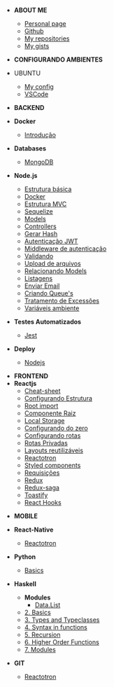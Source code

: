 - <strong>ABOUT ME</strong>

  - [Personal page](https://brochj.github.io/)
  - [Github](https://github.com/brochj)
  - [My repositories](https://github.com/brochj?tab=repositories)
  - [My gists](https://gist.github.com/brochj)

- <strong>CONFIGURANDO AMBIENTES</strong>
- UBUNTU

  <!-- <sup style="color:red;">NEW!</sup> -->

  - [My config](/environment/ubuntu/web-dev.md)
  - [VSCode](/environment/ubuntu/ambiente-rocketseat.md)

- <strong>BACKEND</strong>
- <strong>Docker</strong>
  - [Introdução](/backend/docker/introduction.md)
- <strong>Databases</strong>
  - [MongoDB](/backend/database/mongo/mongo-db.md)
- <strong>Node.js</strong>
  - [Estrutura básica](/backend/nodejs/estrutura.md)
  - [Docker](/backend/nodejs/docker.md)
  - [Estrutura MVC](/backend/nodejs/estrutura-mvc.md)
  - [Sequelize](/backend/nodejs/sequelize.md)
  - [Models](/backend/nodejs/models.md)
  - [Controllers](/backend/nodejs/controllers.md)
  - [Gerar Hash](/backend/nodejs/generate-hash.md)
  - [Autenticação JWT](/backend/nodejs/auth-jwt.md)
  - [Middleware de autenticação](/backend/nodejs/auth-middle.md)
  - [Validando](/backend/nodejs/validate.md)
  - [Upload de arquivos](/backend/nodejs/files-upload.md)
  - [Relacionando Models](/backend/nodejs/associate-models.md)
  - [Listagens](/backend/nodejs/listing.md)
  - [Enviar Email](/backend/nodejs/send-email.md)
  - [Criando Queue's](/backend/nodejs/create-queue.md)
  - [Tratamento de Excessões](/backend/nodejs/exception-error.md)
  - [Variáveis ambiente](/backend/nodejs/dotenv.md)
- <strong>Testes Automatizados</strong>
  - [Jest](/backend/test/jest.md)
- <strong>Deploy</strong>
  - [Nodejs](/backend/deploy/nodejs.md)

* <strong>FRONTEND</strong>
* <strong>Reactjs</strong>
  - [Cheat-sheet](/frontend/react/reactjs/cheat-sheet.md)
  - [Configurando Estrutura](/frontend/react/reactjs/structure.md)
  - [Root import](/frontend/react/reactjs/root-import.md)
  - [Componente Raiz](/frontend/react/reactjs/root-component.md)
  - [Local Storage](/frontend/react/reactjs/local-storage.md)
  - [Configurando do zero](/frontend/react/reactjs/config.md)
  - [Configurando rotas](/frontend/react/reactjs/routes.md)
  - [Rotas Privadas](/frontend/react/reactjs/private-routes.md)
  - [Layouts reutilizáveis](/frontend/react/reactjs/layout.md)
  - [Reactotron](/frontend/react/reactjs/reactotron.md)
  - [Styled components](/frontend/react/reactjs/styled-components.md)
  - [Requisições](/frontend/react/reactjs/requests.md)
  - [Redux](/frontend/react/reactjs/redux.md)
  - [Redux-saga](/frontend/react/reactjs/redux-saga.md)
  - [Toastify](/frontend/react/reactjs/toastify.md)
  - [React Hooks](/frontend/react/reactjs/react-hooks.md)

- <strong>MOBILE</strong>
- <strong>React-Native</strong>
  - [Reactotron](/mobile/react-native/reactotron.md)

- <strong>Python</strong>
  - [Basics](/python/basics.md)

- <strong>Haskell</strong>
  - <strong>Modules</strong>
    - [Data.List](/haskell/modules/data.list.md)
  - [2. Basics](/haskell/2-basics.md)
  - [3. Types and Typeclasses](/haskell/3-types-and-typeclasses.md)
  - [4. Syntax in functions](/haskell/4-syntax-in-functions.md)
  - [5. Recursion](/haskell/5-recursion.md)
  - [6. Higher Order Functions](/haskell/6-higher-order-functions.md)
  - [7. Modules](/haskell/7-modules.md)


- <strong>GIT</strong>
  - [Reactotron](/git/git-tricks.md)
